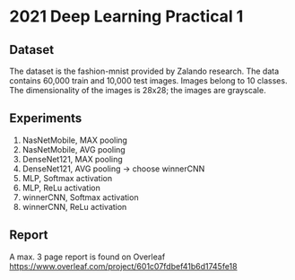 # 2021 Deep Learning Practical 1

## Dataset

The dataset is the fashion-mnist provided by Zalando research.
The data contains 60,000 train and 10,000 test images.
Images belong to 10 classes.
The dimensionality of the images is 28x28; the images are grayscale.

## Experiments

1. NasNetMobile, MAX pooling
2. NasNetMobile, AVG pooling
3. DenseNet121, MAX pooling
4. DenseNet121, AVG pooling
-> choose winnerCNN
5. MLP, Softmax activation
6. MLP, ReLu activation
7. winnerCNN, Softmax activation
8. winnerCNN, ReLu activation

## Report

A max. 3 page report is found on Overleaf https://www.overleaf.com/project/601c07fdbef41b6d1745fe18
